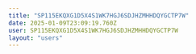 ```yaml
---
title: "SP115EKQXG1D5X4S1WK7HGJ6SDJHZMHHDQYGCTP7W"
date: 2025-01-09T23:09:19.760Z
user: SP115EKQXG1D5X4S1WK7HGJ6SDJHZMHHDQYGCTP7W
layout: "users"
---
```

    